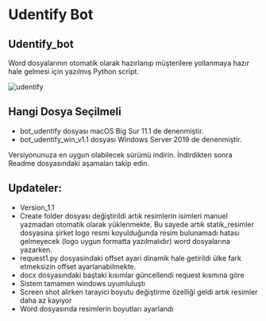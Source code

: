 # Udentify Bot

## Udentify_bot


Word dosyalarının otomatik olarak hazırlanıp müşterilere yollanmaya hazır hale gelmesi için yazılmış Python script. 

![udentify](https://i.imgur.com/J9E0ouq.png)




## Hangi Dosya Seçilmeli

- bot_udentify dosyası macOS Big Sur 11.1 de denenmiştir.
- bot_udentify_win_v1.1 dosyası Windows Server 2019 de denenmiştir.

Versiyonunuza en uygun olabilecek sürümü indirin. İndirdikten sonra Readme dosyasındaki aşamaları takip edin.


## Updateler:
- Version_1.1
- Create folder dosyası değiştirildi artık resimlerin isimleri manuel yazmadan otomatik olarak yüklenmekte. Bu sayede artık statik_resimler dosyasina şirket logo resmi koyulduğunda resim bulunamadı hatası gelmeyecek (logo uygun formatta yazılmalıdır) word dosyalarına yazarken.
- request1.py dosyasindaki offset ayari dinamik hale getirildi ülke fark etmeksizin offset ayarlanabilmekte.
- docx dosyasındaki baştaki kısımlar güncellendi request kısmına göre
- Sistem tamamen windows uyumluluştı
- Screen shot alirken tarayici boyutu değiştirme özelliği geldi artık resimler daha az kayıyor
- Word dosyasında resimlerin boyutları ayarlandı 







